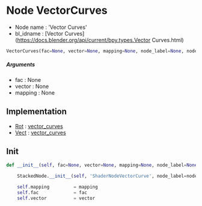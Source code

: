 # Node VectorCurves

- Node name : 'Vector Curves'
- bl_idname : [Vector Curves](https://docs.blender.org/api/current/bpy.types.Vector Curves.html)


``` python
VectorCurves(fac=None, vector=None, mapping=None, node_label=None, node_color=None)
```
##### Arguments

- fac : None
- vector : None
- mapping : None

## Implementation

- [Rot](/docs/Shader/Rot.md) : [vector_curves](/docs/Shader/Rot.md#vector_curves)
- [Vect](/docs/Shader/Vect.md) : [vector_curves](/docs/Shader/Vect.md#vector_curves)

## Init

``` python
def __init__(self, fac=None, vector=None, mapping=None, node_label=None, node_color=None):

    StackedNode.__init__(self, 'ShaderNodeVectorCurve', node_label=node_label, node_color=node_color)

    self.mapping         = mapping
    self.fac             = fac
    self.vector          = vector
```
